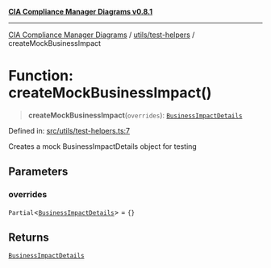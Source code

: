 [**CIA Compliance Manager Diagrams v0.8.1**](../../../README.md)

***

[CIA Compliance Manager Diagrams](../../../modules.md) / [utils/test-helpers](../README.md) / createMockBusinessImpact

# Function: createMockBusinessImpact()

> **createMockBusinessImpact**(`overrides`): [`BusinessImpactDetails`](../../../types/cia-services/interfaces/BusinessImpactDetails.md)

Defined in: [src/utils/test-helpers.ts:7](https://github.com/Hack23/cia-compliance-manager/blob/4236f4375d9cfb0505c191818eeb5443ec527132/src/utils/test-helpers.ts#L7)

Creates a mock BusinessImpactDetails object for testing

## Parameters

### overrides

`Partial`\<[`BusinessImpactDetails`](../../../types/cia-services/interfaces/BusinessImpactDetails.md)\> = `{}`

## Returns

[`BusinessImpactDetails`](../../../types/cia-services/interfaces/BusinessImpactDetails.md)
